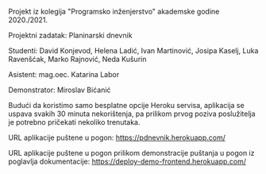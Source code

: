 Projekt iz kolegija "Programsko inženjerstvo" akademske godine 2020./2021.

Projektni zadatak: Planinarski dnevnik

Studenti:
David Konjevod,
Helena Ladić,
Ivan Martinović,
Josipa Kaselj,
Luka Ravenšćak,
Marko Rajnović,
Neda Kušurin

Asistent: 
mag.oec. Katarina Labor

Demonstrator:
Miroslav Bićanić


Budući da koristimo samo besplatne opcije Heroku servisa, aplikacija se uspava svakih 30 minuta nekorištenja,
pa prilikom prvog poziva poslužitelja je potrebno pričekati nekoliko trenutaka.

URL aplikacije puštene u pogon: https://pdnevnik.herokuapp.com/

URL aplikacije puštene u pogon prilikom demonstracije puštanja
u pogon iz poglavlja dokumentacije: https://deploy-demo-frontend.herokuapp.com/